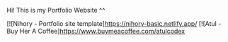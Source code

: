 Hi!
This is my Portfolio Website ^^

[![Nihory - Portfolio site template]https://nihory-basic.netlify.app/
[![Atul - Buy Her A Coffee]https://www.buymeacoffee.com/atulcodex
